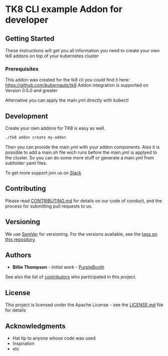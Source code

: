 # TK8 CLI example Addon for developer

## Getting Started

These instructions will get you all information you need to create your own tk8 addons on top of your kubernetes cluster

### Prerequisites

This addon was created for the tk8 cli you could find it here: https://github.com/kubernauts/tk8
Addon integration is supported on Version 0.5.0 and greater

Alternative you can apply the main.yml directly with kubectl

## Development

Create your own addons for TK8 is easy as well.

```bash
./tk8 addon create my-addon
```

Then you can provide the main.yml with your addon components.
Also it is possible to add a main.sh file wich runs before the main.yml is applyed to the cluster. So you can do some more stuff or generate a main.yml from subfolder yaml files.

To get more support join us on [Slack](https://kubernauts-slack-join.herokuapp.com)

## Contributing

Please read [CONTRIBUTING.md](https://gist.github.com/PurpleBooth/b24679402957c63ec426) for details on our code of conduct, and the process for submitting pull requests to us.

## Versioning

We use [SemVer](http://semver.org/) for versioning. For the versions available, see the [tags on this repository](https://github.com/your/project/tags). 

## Authors

* **Billie Thompson** - *Initial work* - [PurpleBooth](https://github.com/PurpleBooth)

See also the list of [contributors](https://github.com/kubernauts/tk8/contributors) who participated in this project.

## License

This project is licensed under the Apache License - see the [LICENSE.md](LICENSE.md) file for details

## Acknowledgments

* Hat tip to anyone whose code was used
* Inspiration
* etc
